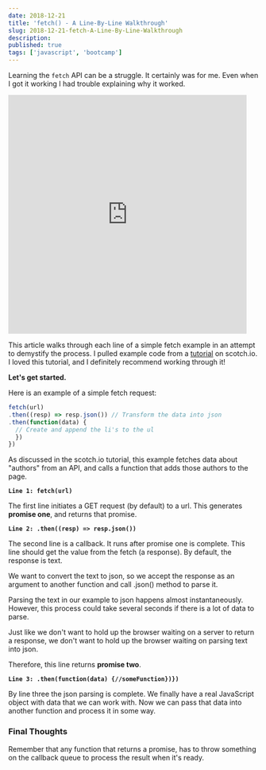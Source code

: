 ```yaml
---
date: 2018-12-21
title: 'fetch() - A Line-By-Line Walkthrough'
slug: 2018-12-21-fetch-A-Line-By-Line-Walkthrough
description:
published: true
tags: ['javascript', 'bootcamp']
---
```


Learning the `fetch` API can be a struggle. It certainly was for me. Even when I got it working I had trouble explaining why it worked.

<iframe src="https://giphy.com/embed/2Faz1ANKPPUY4XhT2" width="480" height="480" frameborder="0" class="giphy-embed" allowfullscreen=""></iframe>

This article walks through each line of a simple fetch example in an attempt to demystify the process. I pulled example code from a [tutorial](https://scotch.io/tutorials/how-to-use-the-javascript-fetch-api-to-get-data) on scotch.io. I loved this tutorial, and I definitely recommend working through it!

**Let's get started.**

Here is an example of a simple fetch request:

```javascript
fetch(url)
.then((resp) => resp.json()) // Transform the data into json
.then(function(data) {
  // Create and append the li's to the ul
  })
})
```

As discussed in the scotch.io tutorial, this example fetches data about "authors" from an API, and calls a function that adds those authors to the page.

**`Line 1: fetch(url)`**

The first line initiates a GET request (by default) to a url. This generates **promise one**, and returns that promise.

**`Line 2: .then((resp) => resp.json())`**

The second line is a callback. It runs after promise one is complete. This line should get the value from the fetch (a response). By default, the response is text.

We want to convert the text to json, so we accept the response as an argument to another function and call .json() method to parse it.

Parsing the text in our example to json happens almost instantaneously. However, this process could take several seconds if there is a lot of data to parse.

Just like we don't want to hold up the browser waiting on a server to return a response, we don't want to hold up the browser waiting on parsing text into json.

Therefore, this line returns **promise two**.

**`Line 3: .then(function(data) {//someFunction})})`**

By line three the json parsing is complete. We finally have a real JavaScript object with data that we can work with. Now we can pass that data into another function and process it in some way.

### Final Thoughts

Remember that any function that returns a promise, has to throw something on the callback queue to process the result when it's ready.

